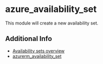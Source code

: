 # azure_availability_set

This module will create a new availability set.

## Additional Info

* [Availability sets overview](https://learn.microsoft.com/en-us/azure/virtual-machines/availability-set-overview)
* [azurerm_availability_set](https://registry.terraform.io/providers/hashicorp/azurerm/latest/docs/resources/availability_set)
